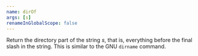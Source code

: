 ```yaml
---
name: dirOf
args: [s]
renameInGlobalScope: false
---
```

Return the directory part of the string *s*, that is, everything
before the final slash in the string. This is similar to the GNU
`dirname` command.
